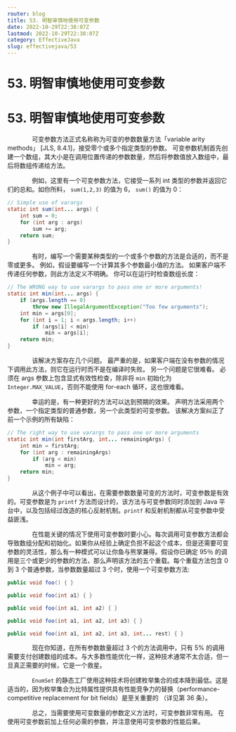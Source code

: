```yaml
---
router: blog
title: 53. 明智审慎地使用可变参数
date: 2022-10-29T22:38:07Z
lastmod: 2022-10-29T22:38:07Z
category: EffectiveJava
slug: effectivejava/53
---
```


# 53. 明智审慎地使用可变参数

# 53. 明智审慎地使用可变参数

　　　　可变参数方法正式名称称为可变的参数数量方法「variable arity methods」 [JLS, 8.4.1]，接受零个或多个指定类型的参数。 可变参数机制首先创建一个数组，其大小是在调用位置传递的参数数量，然后将参数值放入数组中，最后将数组传递给方法。

　　　　例如，这里有一个可变参数方法，它接受一系列 int 类型的参数并返回它们的总和。如你所料， `sum(1,2,3)` 的值为 6， `sum()` 的值为 0：

```java
// Simple use of varargs
static int sum(int... args) {
    int sum = 0;
    for (int arg : args)
        sum += arg;
    return sum;
}
```

　　　　有时，编写一个需要某种类型的一个或多个参数的方法是合适的，而不是零或更多。 例如，假设要编写一个计算其多个参数最小值的方法。 如果客户端不传递任何参数，则此方法定义不明确。 你可以在运行时检查数组长度：

```java
// The WRONG way to use varargs to pass one or more arguments!
static int min(int... args) {
    if (args.length == 0)
        throw new IllegalArgumentException("Too few arguments");
    int min = args[0];
    for (int i = 1; i < args.length; i++)
        if (args[i] < min)
            min = args[i];
    return min;
}
```

　　　　该解决方案存在几个问题。 最严重的是，如果客户端在没有参数的情况下调用此方法，则它在运行时而不是在编译时失败。 另一个问题是它很难看。 必须在 args 参数上包含显式有效性检查，除非将 `min` 初始化为 `Integer.MAX_VALUE`，否则不能使用 for-each 循环，这也很难看。

　　　　幸运的是，有一种更好的方法可以达到预期的效果。 声明方法采用两个参数，一个指定类型的普通参数，另一个此类型的可变参数。 该解决方案纠正了前一个示例的所有缺陷：

```java
// The right way to use varargs to pass one or more arguments
static int min(int firstArg, int... remainingArgs) {
    int min = firstArg;
    for (int arg : remainingArgs)
        if (arg < min)
            min = arg;
    return min;
}
```

　　　　从这个例子中可以看出，在需要参数数量可变的方法时，可变参数是有效的。可变参数是为 `printf` 方法而设计的，该方法与可变参数同时添加到 Java 平台中，以及包括经过改造的核心反射机制。`printf` 和反射机制都从可变参数中受益匪浅。

　　　　在性能关键的情况下使用可变参数时要小心。每次调用可变参数方法都会导致数组分配和初始化。如果你从经验上确定负担不起这个成本，但是还需要可变参数的灵活性，那么有一种模式可以让你鱼与熊掌兼得。假设你已确定 95％ 的调用是三个或更少的参数的方法，那么声明该方法的五个重载。每个重载方法包含 0 到 3 个普通参数，当参数数量超过 3 个时，使用一个可变参数方法:

```java
public void foo() { }

public void foo(int a1) { }

public void foo(int a1, int a2) { }

public void foo(int a1, int a2, int a3) { }

public void foo(int a1, int a2, int a3, int... rest) { }
```

　　　　现在你知道，在所有参数数量超过 3 个的方法调用中，只有 5% 的调用需要支付创建数组的成本。与大多数性能优化一样，这种技术通常不太合适，但一旦真正需要的时候，它是一个救星。

　　　　`EnumSet` 的静态工厂使用这种技术将创建枚举集合的成本降到最低。这是适当的，因为枚举集合为比特属性提供具有性能竞争力的替换（performance-competitive replacement for bit fields）是至关重要的 （详见第 36 条）。

　　　　总之，当需要使用可变数量的参数定义方法时，可变参数非常有用。 在使用可变参数前加上任何必需的参数，并注意使用可变参数的性能后果。
